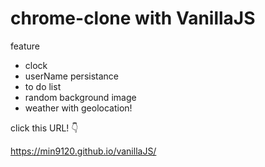 # chrome-clone with VanillaJS

feature
- clock
- userName persistance
- to do list
- random background image
- weather with geolocation! 


click this URL! 👇

https://min9120.github.io/vanillaJS/
